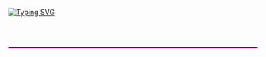 [![Typing SVG](https://readme-typing-svg.demolab.com?font=Fira+Code&pause=1000&color=e310a4&center=true&vCenter=true&multiline=true&width=250&lines=Hi%2C+I'm+Sara!;Welcome+to+my+GitHub+page.;FrontEnd+Developer+%7C+React+Enthusiast+%7C+UI%2FUX+Lover)](https://github.com/sarah53nk)


<br><br>
<hr style="border: 1px solid #e310a4;"/>




<!--
**sarah53nk/sarah53nk** is a ✨ _special_ ✨ repository because its `README.md` (this file) appears on your GitHub profile.

Here are some ideas to get you started:

- 🔭 I’m currently working on ...
- 🌱 I’m currently learning ...
- 👯 I’m looking to collaborate on ...
- 🤔 I’m looking for help with ...
- 💬 Ask me about ...
- 📫 How to reach me: ...
- 😄 Pronouns: ...
- ⚡ Fun fact: ...
-->
